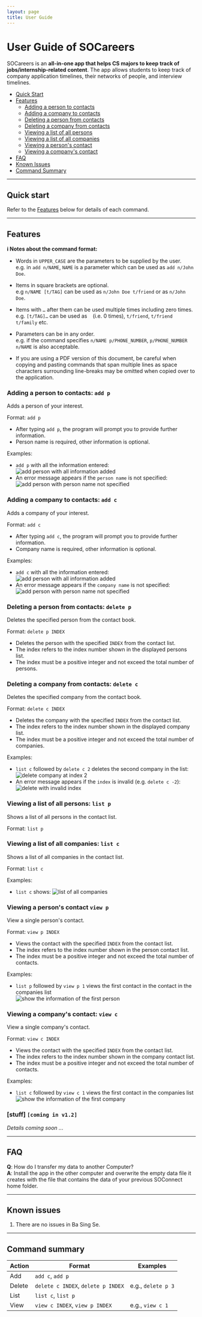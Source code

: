 ```yaml
---
layout: page
title: User Guide
---
```

# User Guide of SOCareers
SOCareers is an **all-in-one app that helps CS majors to keep track of jobs/internship-related content**. The app allows students to keep track of company application timelines, their networks of people, and interview timelines.


- [Quick Start](#quick-start)
- [Features](#features)
  - [Adding a person to contacts](#adding-a-person-to-contacts-add-p)
  - [Adding a company to contacts](#adding-a-company-to-contacts-add-c)
  - [Deleting a person from contacts](#deleting-a-person-from-contacts-delete-p)
  - [Deleting a company from contacts](#deleting-a-company-from-contacts-delete-c)
  - [Viewing a list of all persons](#viewing-a-list-of-all-persons-list-p)   
  - [Viewing a list of all companies](#viewing-a-list-of-all-companies-list-c)
  - [Viewing a person's contact](#viewing-a-persons-contact-view-p)
  - [Viewing a company's contact](#viewing-a-companys-contact-view-c)
- [FAQ](#faq)
- [Known Issues](#known-issues)
- [Command Summary](#command-summary)

--------------------------------------------------------------------------------------------------------------------

## Quick start
Refer to the [Features](#features) below for details of each command.

--------------------------------------------------------------------------------------------------------------------

## Features

<div markdown="block" class="alert alert-info">

**:information_source: Notes about the command format:**<br>

* Words in `UPPER_CASE` are the parameters to be supplied by the user.<br>
  e.g. in `add n/NAME`, `NAME` is a parameter which can be used as `add n/John Doe`.

* Items in square brackets are optional.<br>
  e.g `n/NAME [t/TAG]` can be used as `n/John Doe t/friend` or as `n/John Doe`.

* Items with `…`​ after them can be used multiple times including zero times.<br>
  e.g. `[t/TAG]…​` can be used as ` ` (i.e. 0 times), `t/friend`, `t/friend t/family` etc.

* Parameters can be in any order.<br>
  e.g. if the command specifies `n/NAME p/PHONE_NUMBER`, `p/PHONE_NUMBER n/NAME` is also acceptable.

* If you are using a PDF version of this document, be careful when copying and pasting commands that span multiple lines as space characters surrounding line-breaks may be omitted when copied over to the application.
</div>

### Adding a person to contacts: `add p`

Adds a person of your interest.

Format: `add p​`
* After typing `add p`, the program will prompt you to provide further information.
* Person name is required, other information is optional.

Examples:
* `add p` with all the information entered:
![add person with all information added](images/addPerson.png)
* An error message appears if the `person name` is not specified:
![add person with person name not specified](images/addPersonInvalid.png)

### Adding a company to contacts: `add c`

Adds a company of your interest.

Format: `add c`
* After typing `add c`, the program will prompt you to provide further information.
* Company name is required, other information is optional.

Examples:
* `add c` with all the information entered:
![add person with all information added](images/addCompany.png)
* An error message appears if the `company name` is not specified:
![add person with person name not specified](images/addCompanyInvalid.png)

### Deleting a person from contacts: `delete p`

Deletes the specified person from the contact book.

Format: `delete p INDEX`
* Deletes the person with the specified `INDEX` from the contact list.
* The index refers to the index number shown in the displayed persons list.
* The index must be a positive integer and not exceed the total number of persons.

### Deleting a company from contacts: `delete c`

Deletes the specified company from the contact book.

Format: `delete c INDEX`
* Deletes the company with the specified `INDEX` from the contact list.
* The index refers to the index number shown in the displayed company list.
* The index must be a positive integer and not exceed the total number of companies.

Examples:
* `list c` followed by `delete c 2` deletes the second company in the list:
![delete company at index 2](images/deleteCompany.png)
* An error message appears if the `index` is invalid (e.g. `delete c -2`):
![delete with invalid index](images/deleteCompanyInvalid.png)
         
### Viewing a list of all persons: `list p`
       
Shows a list of all persons in the contact list. 

Format: `list p` 

### Viewing a list of all companies: `list c`
  
Shows a list of all companies in the contact list.

Format: `list c`

Examples:
* `list c` shows:
![list of all companies](images/listCompanies.png)
             
### Viewing a person's contact `view p`
       
View a single person's contact.  
         
Format: `view p INDEX` 
* Views the contact with the specified `INDEX` from the contact list.                
* The index refers to the index number shown in the person contact list.             
* The index must be a positive integer and not exceed the total number of contacts.  
      
Examples:                                                          
* `list p` followed by `view p 1` views the first contact in the contact in the companies list          
![show the information of the first person](images/viewPerson.png) 


### Viewing a company's contact: `view c`

View a single company's contact.

Format: `view c INDEX`
* Views the contact with the specified `INDEX` from the contact list.
* The index refers to the index number shown in the company contact list.
* The index must be a positive integer and not exceed the total number of contacts.

Examples:
* `list c` followed by `view c 1` views the first contact in the companies list
![show the information of the first company](images/viewCompany.png)


### [stuff] `[coming in v1.2]`

_Details coming soon ..._

--------------------------------------------------------------------------------------------------------------------

## FAQ

**Q**: How do I transfer my data to another Computer?<br>
**A**: Install the app in the other computer and overwrite the empty data file it creates with the file that contains the data of your previous SOConnect home folder.

--------------------------------------------------------------------------------------------------------------------

## Known issues

1. There are no issues in Ba Sing Se.

--------------------------------------------------------------------------------------------------------------------

## Command summary
| Action   | Format                 | Examples       |
|----------|------------------------|----------------|
| Add      | `add c`, `add p`       |                |
| Delete   | `delete c INDEX`, `delete p INDEX` | e.g., `delete p 3` |
| List     | `list c`, `list p`     |                |
| View     | `view c INDEX`, `view p INDEX`   | e.g., `view c 1`  |
